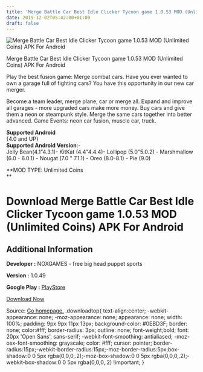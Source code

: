 ```yaml
---
title: 'Merge Battle Car Best Idle Clicker Tycoon game 1.0.53 MOD (Unlimited Coins) APK For Android'
date: 2019-12-02T05:42:00+01:00
draft: false
---
```


![Merge Battle Car Best Idle Clicker Tycoon game 1.0.53 MOD (Unlimited Coins) APK For Android](https://i0.wp.com/apkhome.net/wp-content/uploads/2019/12/Merge-Battle-Car-Best-Idle-Clicker-Tycoon-game-1.0.53-MOD-Unlimited-Coins.png "Merge Battle Car Best Idle Clicker Tycoon game 1.0.53 MOD (Unlimited Coins) APK For Android")

  

Merge Battle Car Best Idle Clicker Tycoon game 1.0.53 MOD (Unlimited Coins) APK For Android

Play the best fusion game: Merge combat cars. Have you ever wanted to own a garage full of fighting cars? You have this opportunity in our new car merger.

Become a team leader, merge plane, car or merge all. Expand and improve all garages - more upgraded cars make more money. Buy cars and give them a neon or steampunk style. Merge the same cars together into better advanced. Game Events: neon car fusion, muscle car, truck.

**Supported Android**  
{4.0 and UP}  
**Supported Android Version**:-  
Jelly Bean(4.1"4.3.1)- KitKat (4.4"4.4.4)- Lollipop (5.0"5.0.2) - Marshmallow (6.0 - 6.0.1) - Nougat (7.0 " 7.1.1) - Oreo (8.0-8.1) - Pie (9.0)

**MOD TYPE: Unlimited Coins  
**

Download Merge Battle Car Best Idle Clicker Tycoon game 1.0.53 MOD (Unlimited Coins) APK For Android
====================================================================================================

Additional Information
----------------------

**Developer :** NOXGAMES - free big head puppet sports

**Version :** 1.0.49

**Google Play :** [PlayStore](https://play.google.com/store/apps/details?id=com.noxgames.battle.car.tycoon)

  

[Download Now](https://store4app.co/post/merge-battle-car-best-idle-clicker-tycoon-game-1-0-53-mod-unlimited-coins-apk-for-android_1575216289)

  
Source: [Go homepage.](https://store4app.co/post/merge-battle-car-best-idle-clicker-tycoon-game-1-0-53-mod-unlimited-coins-apk-for-android_1575216289) .downloadtop{ text-align:center; -webkit-appearance: none; -moz-appearance: none; appearance: none; width: 100%; padding: 9px 9px 11px 13px; background-color: #0EBD3F; border: none; color:#fff; border-radius: 3px; outline: none; font-weight;bold; font: 20px 'Open Sans', sans-serif; -webkit-font-smoothing: antialiased; -moz-osx-font-smoothing: grayscale; color: #fff; cursor: pointer; border-radius:15px;-webkit-border-radius:15px;-moz-border-radius:5px;box-shadow:0 0 5px rgba(0,0,0,.2);-moz-box-shadow:0 0 5px rgba(0,0,0,.2);-webkit-box-shadow:0 0 5px rgba(0,0,0,.2) !important; }